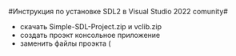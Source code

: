 #Инструкция по установке SDL2 в Visual Studio 2022 comunity#

- скачать Simple-SDL-Project.zip и vclib.zip
- создать проэкт консольное приложение
- заменить файлы проэкта (
